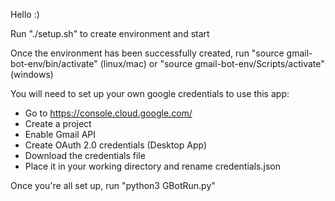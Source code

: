 Hello :)

Run "./setup.sh" to create environment and start

Once the environment has been successfully created, run "source gmail-bot-env/bin/activate" (linux/mac) or "source gmail-bot-env/Scripts/activate" (windows)

You will need to set up your own google credentials to use this app:

- Go to https://console.cloud.google.com/
- Create a project
- Enable Gmail API
- Create OAuth 2.0 credentials (Desktop App)
- Download the credentials file
- Place it in your working directory and rename credentials.json

Once you're all set up, run "python3 GBotRun.py"
